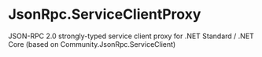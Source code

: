 # JsonRpc.ServiceClientProxy
JSON-RPC 2.0 strongly-typed service client proxy for .NET Standard / .NET Core (based on Community.JsonRpc.ServiceClient)
